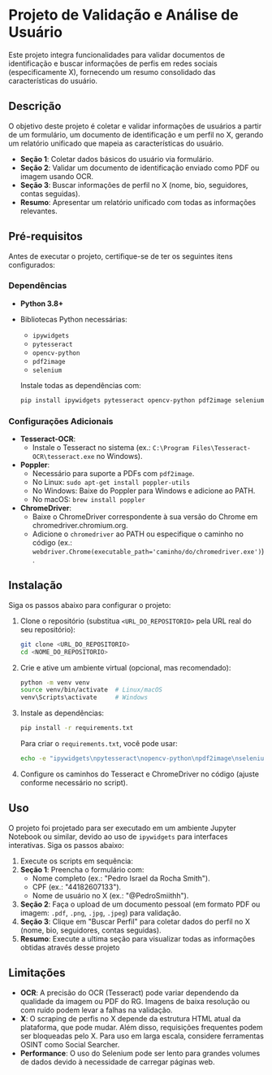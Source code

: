 # Projeto de Validação e Análise de Usuário

Este projeto integra funcionalidades para validar documentos de identificação e buscar informações de perfis em redes sociais (especificamente X), fornecendo um resumo consolidado das características do usuário.

## Descrição

O objetivo deste projeto é coletar e validar informações de usuários a partir de um formulário, um documento de identificação e um perfil no X, gerando um relatório unificado que mapeia as características do usuário.

- **Seção 1**: Coletar dados básicos do usuário via formulário.
- **Seção 2**: Validar um documento de identificação enviado como PDF ou imagem usando OCR.
- **Seção 3**: Buscar informações de perfil no X (nome, bio, seguidores, contas seguidas).
- **Resumo**: Apresentar um relatório unificado com todas as informações relevantes.

## Pré-requisitos

Antes de executar o projeto, certifique-se de ter os seguintes itens configurados:

### Dependências

- **Python 3.8+**

- Bibliotecas Python necessárias:

  - `ipywidgets`
  - `pytesseract`
  - `opencv-python`
  - `pdf2image`
  - `selenium`

  Instale todas as dependências com:

  ```bash
  pip install ipywidgets pytesseract opencv-python pdf2image selenium
  ```

### Configurações Adicionais

- **Tesseract-OCR**:
  - Instale o Tesseract no sistema (ex.: `C:\Program Files\Tesseract-OCR\tesseract.exe` no Windows).
- **Poppler**:
  - Necessário para suporte a PDFs com `pdf2image`.
  - No Linux: `sudo apt-get install poppler-utils`
  - No Windows: Baixe do Poppler para Windows e adicione ao PATH.
  - No macOS: `brew install poppler`
- **ChromeDriver**:
  - Baixe o ChromeDriver correspondente à sua versão do Chrome em chromedriver.chromium.org.
  - Adicione o `chromedriver` ao PATH ou especifique o caminho no código (ex.: `webdriver.Chrome(executable_path='caminho/do/chromedriver.exe')`).

## Instalação

Siga os passos abaixo para configurar o projeto:

1. Clone o repositório (substitua `<URL_DO_REPOSITORIO>` pela URL real do seu repositório):

   ```bash
   git clone <URL_DO_REPOSITORIO>
   cd <NOME_DO_REPOSITORIO>
   ```

2. Crie e ative um ambiente virtual (opcional, mas recomendado):

   ```bash
   python -m venv venv
   source venv/bin/activate  # Linux/macOS
   venv\Scripts\activate     # Windows
   ```

3. Instale as dependências:

   ```bash
   pip install -r requirements.txt
   ```

   Para criar o `requirements.txt`, você pode usar:

   ```bash
   echo -e "ipywidgets\npytesseract\nopencv-python\npdf2image\nselenium" > requirements.txt
   ```

4. Configure os caminhos do Tesseract e ChromeDriver no código (ajuste conforme necessário no script).

## Uso

O projeto foi projetado para ser executado em um ambiente Jupyter Notebook ou similar, devido ao uso de `ipywidgets` para interfaces interativas. Siga os passos abaixo:

1. Execute os scripts em sequência:
2. **Seção 1**: Preencha o formulário com:
   - Nome completo (ex.: "Pedro Israel da Rocha Smith").
   - CPF (ex.: "44182607133").
   - Nome de usuário no X (ex.: "@PedroSmiithh").
3. **Seção 2**: Faça o upload de um documento pessoal (em formato PDF ou imagem: `.pdf`, `.png`, `.jpg`, `.jpeg`) para validação.
4. **Seção 3**: Clique em "Buscar Perfil" para coletar dados do perfil no X (nome, bio, seguidores, contas seguidas).
5. **Resumo**: Execute a ultima seção para visualizar todas as informações obtidas através desse projeto


## Limitações

- **OCR**: A precisão do OCR (Tesseract) pode variar dependendo da qualidade da imagem ou PDF do RG. Imagens de baixa resolução ou com ruído podem levar a falhas na validação.
- **X**: O scraping de perfis no X depende da estrutura HTML atual da plataforma, que pode mudar. Além disso, requisições frequentes podem ser bloqueadas pelo X. Para uso em larga escala, considere ferramentas OSINT como Social Searcher.
- **Performance**: O uso do Selenium pode ser lento para grandes volumes de dados devido à necessidade de carregar páginas web.
